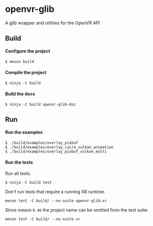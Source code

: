 # openvr-glib

A glib wrapper and utilities for the OpenVR API

## Build

#### Configure the project
```
$ meson build
```

#### Compile the project
```
$ ninja -C build
```

#### Build the docs
```
$ ninja -C build openvr-glib-doc
```

## Run

#### Run the examples
```
$ ./build/examples/overlay_pixbuf
$ ./build/examples/overlay_cairo_vulkan_animation
$ ./build/examples/overlay_pixbuf_vulkan_multi
```

#### Run the tests
Run all tests.
```
$ ninja -C build test
```

Don't run tests that require a running XR runtime.
```
meson test -C build/ --no-suite openvr-glib:xr
```

Since meson `0.46` the project name can be omitted from the test suite:
```
meson test -C build/ --no-suite xr

```